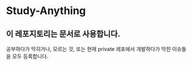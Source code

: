 # Study-Anything

## 이 레포지토리는 문서로 사용합니다.
공부하다가 막히거나, 모르는 것, 또는 현재 private 레포에서 개발하다가 막힌 이슈들을 모두 등록합니다.
